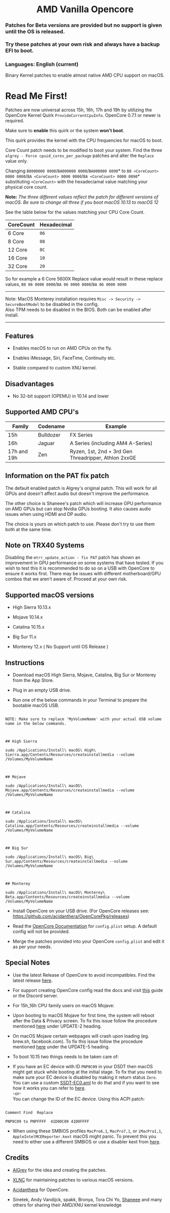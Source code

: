 <span align="center">

<h1>AMD Vanilla Opencore</h1>

</span>


### Patches for Beta versions are provided but no support is given until the OS is released. <br /><br />Try these patches at your own risk and always have a backup EFI to boot.

  

### Languages: English (current)

  

Binary Kernel patches to enable almost native AMD CPU support on macOS.

  

# Read Me First!


Patches are now universal across 15h, 16h, 17h and 19h by utilizing the OpenCore Kernel Quirk `ProvideCurrentCpuInfo`. OpenCore 0.7.1 or newer is required.

Make sure to ****enable**** this quirk or the system ****won't boot****.

This quirk provides the kernel with the CPU frequencies for macOS to boot.

  

Core Count patch needs to be modified to boot your system. Find the three `algrey - Force cpuid_cores_per_package` patches and alter the `Replace` value only.

Changing `B8000000 0000`/`BA000000 0000`/`BA000000 0090`* to `B8 <CoreCount> 0000 0000`/`BA <CoreCount> 0000 0000`/`BA <CoreCount> 0000 0090`* substituting `<CoreCount>` with the hexadeciamal value matching your physical core count.

**Note:** *The three different values reflect the patch for different versions of macOS. Be sure to change all three if you boot macOS 10.13 to macOS 12*

See the table below for the values matching your CPU Core Count.

| CoreCount | Hexadecimal|
|--------|---------|
|   6 Core  | `06` |
|   8 Core  | `08` |
|   12 Core | `0C` |
|   16 Core | `10` |
|   32 Core | `20` |

  So for example a 6 Core 5600X Replace value would result in these replace values, `B8 06 0000 0000`/`BA 06 0000 0000`/`BA 06 0000 0090`

---

Note: MacOS Monterey installation requires `Misc -> Security -> SecureBootModel` to be disabled in the config.<br />Also TPM needs to be disabled in the BIOS. Both can be enabled after install. 

___

  

## Features

- Enables macOS to run on AMD CPUs on the fly.

- Enables iMessage, Siri, FaceTime, Continuity etc.

- Stable compared to custom XNU kernel.

  

## Disadvantages

- No 32-bit support (OPEMU) in 10.14 and lower

  

## Supported AMD CPU's


| Family | Codename| Example |
|--------|---------|----------|
|   15h  | Bulldozer | FX Series|
|   16h  | Jaguar | A Series (including AM4 A-Series) |
|   17h and 19h | Zen | Ryzen, 1st, 2nd + 3rd Gen Threadripper, Athlon 2xxGE |<br />

  

## Information on the PAT fix patch

The default enabled patch is Algrey's original patch. This will work for all GPUs and doesn't affect audio but doesn't improve the performance.

The other choice is Shaneee's patch which will increase GPU performance on AMD GPUs but can stop Nvidia GPUs booting. It also causes audio issues when using HDMI and DP audio.

The choice is yours on which patch to use. Please don't try to use them both at the same time.

  

## Note on TRX40 Systems

Disabling the `mtrr_update_action - fix PAT` patch has shown an improvement in GPU performance on some systems that have tested. If you wish to test this it is recommended to do so on a USB with OpenCore to ensure it works first. There may be issues with different motherboard/GPU combos that we aren't aware of. Proceed at your own risk.

  

## Supported macOS versions

- High Sierra 10.13.x

- Mojave 10.14.x

- Catalina 10.15.x

- Big Sur 11.x

- Monterey 12.x ( No Support until OS Release )

  

## Instructions

- Download macOS High Sierra, Mojave, Catalina, Big Sur or Monterey from the App Store.

- Plug in an empty USB drive.

- Run one of the below commands in your Terminal to prepare the bootable macOS USB.

  

```

NOTE: Make sure to replace 'MyVolumeName' with your actual USB volume name in the below commands.

  

## High Sierra

sudo /Applications/Install\ macOS\ High\ Sierra.app/Contents/Resources/createinstallmedia --volume /Volumes/MyVolumeName

  

## Mojave

sudo /Applications/Install\ macOS\ Mojave.app/Contents/Resources/createinstallmedia --volume /Volumes/MyVolumeName

  

## Catalina

sudo /Applications/Install\ macOS\ Catalina.app/Contents/Resources/createinstallmedia --volume /Volumes/MyVolumeName

  

## Big Sur

sudo /Applications/Install\ macOS\ Big\ Sur.app/Contents/Resources/createinstallmedia --volume /Volumes/MyVolumeName

  

## Monterey

sudo /Applications/Install\ macOS\ Monterey\ Beta.app/Contents/Resources/createinstallmedia --volume /Volumes/MyVolumeName

```

  

- Install OpenCore on your USB drive. (For OpenCore releases see: https://github.com/acidanthera/OpenCorePkg/releases)

- Read the [OpenCore Documentation](https://github.com/acidanthera/OpenCorePkg/blob/master/Docs/Configuration.pdf) for `config.plist` setup. A default config will not be provided.

- Merge the patches provided into your OpenCore `config.plist` and edit it as per your needs.

  

## Special Notes

- Use the latest Release of OpenCore to avoid incompatibles. Find the latest release [here](https://github.com/acidanthera/OpenCorePkg/releases/latest).

- For support creating OpenCore config read the docs and visit [this](https://dortania.github.io/OpenCore-Install-Guide/) guide or the Discord server.

- For 15h_16h CPU family users on macOS Mojave:

- Upon booting to macOS Mojave for first time, the system will reboot after the Data & Privacy screen. To fix this issue follow the procedure mentioned [here](https://www.insanelymac.com/forum/topic/335877-amd-mojave-kernel-development-and-testing/?do=findComment&comment=2658085) under UPDATE-2 heading.

- On macOS Mojave certain webpages will crash upon loading (eg. brew.sh, facebook.com). To fix this issue follow the procedure mentioned [here](https://www.insanelymac.com/forum/topic/335877-amd-mojave-kernel-development-and-testing/?do=findComment&comment=2661857) under the UPDATE-5 heading.

- To boot 10.15 two things needs to be taken care of:

- If you have an EC device with ID `PNP0C09` in your DSDT then macOS might get stuck while booting at the initial stage. To fix that you need to make sure your EC device is disabled by making it return status `Zero`. You can use a custom [SSDT-EC0.aml](./Extra/SSDT-EC0.aml) to do that and if you want to see how it works you can refer to [here](https://github.com/acidanthera/OpenCorePkg/blob/5e020bb06b33f12fa8b404cc3d1effaa5fbc00ea/Docs/AcpiSamples/SSDT-EC.dsl#L33). <br> -or- <br> You can change the ID of the EC device. Using this ACPI patch:

```

Comment Find  Replace

PNP0C09 to PNPFFFF  41D00C09 41D0FFFF

```

- When using these SMBIOS profiles `MacPro6,1`, `MacPro7,1`, or `iMacPro1,1`, `AppleIntelMCEReporter.kext` macOS might panic. To prevent this you need to either use a different SMBIOS or use a disabler kext from [here](./Extra/).

  

## Credits

- [AlGrey](https://github.com/AlGreyy) for the idea and creating the patches.

- [XLNC](https://github.com/XLNCs) for maintaining patches to various macOS versions.

- [Acidanthera](https://github.com/acidanthera) for OpenCore.

- Sinetek, Andy Vandijck, spakk, Bronya, Tora Chi Yo, [Shaneee](https://github.com/Shaneee) and many others for sharing their AMD/XNU kernel knowledge
